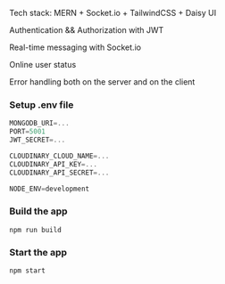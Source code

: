 

  Tech stack: MERN + Socket.io + TailwindCSS + Daisy UI
   
   Authentication && Authorization with JWT
   
   Real-time messaging with Socket.io
  
   Online user status
   
   Error handling both on the server and on the client


### Setup .env file

```js
MONGODB_URI=...
PORT=5001
JWT_SECRET=...

CLOUDINARY_CLOUD_NAME=...
CLOUDINARY_API_KEY=...
CLOUDINARY_API_SECRET=...

NODE_ENV=development
```

### Build the app

```shell
npm run build
```

### Start the app

```shell
npm start
```
